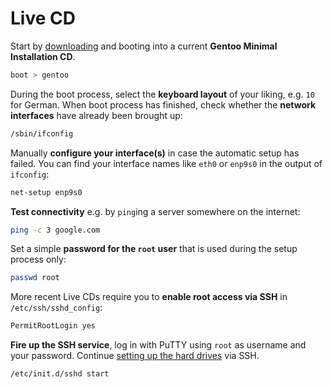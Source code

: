 Live CD
=======

Start by [downloading](https://www.gentoo.org/downloads/) and booting into a current **Gentoo Minimal Installation CD**.

```sh
boot > gentoo
```

During the boot process, select the **keyboard layout** of your liking, e.g. `10` for German. When boot process has finished, check whether the **network interfaces** have already been brought up:

```sh
/sbin/ifconfig
```

Manually **configure your interface(s)** in case the automatic setup has failed. You can find your interface names like `eth0` or `enp9s0` in the output of `ifconfig`:

```sh
net-setup enp9s0
```

**Test connectivity** e.g. by `ping`ing a server somewhere on the internet:

```sh
ping -c 3 google.com
```

Set a simple **password for the `root` user** that is used during the setup process only:

```sh
passwd root
```

More recent Live CDs require you to **enable root access via SSH** in `/etc/ssh/sshd_config`:

```sh
PermitRootLogin yes
```

**Fire up the SSH service**, log in with PuTTY using `root` as username and your password. Continue [setting up the hard drives](02_Hard-Drives.md) via SSH.

```sh
/etc/init.d/sshd start
```
